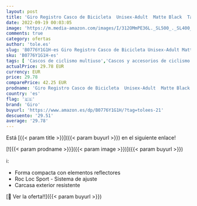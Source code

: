 ```yaml
---
layout: post
title: 'Giro Registro Casco de Bicicleta  Unisex-Adult  Matte Black  Talla única'
date: 2022-09-19 00:03:05
image: 'https://m.media-amazon.com/images/I/312OMmPE36L._SL500_._SL400_.jpg'
comments: true
category: ofertas
author: 'tole.es'
slug: 'B0776Y1G1H-es Giro Registro Casco de Bicicleta Unisex-Adult Matte Black...'
sku: 'B0776Y1G1H-es'
tags: [ 'Cascos de ciclismo multiuso','Cascos y accesorios de ciclismo','Ciclismo','Deportes y aire libre','Ropa y equipo para deportes','bicicleta','giro','🇪🇸', ]
actualPrice: 29.78 EUR
currency: EUR
price: 29.78
comparePrice: 42.25 EUR
prodname: 'Giro Registro Casco de Bicicleta  Unisex-Adult  Matte Black  Talla única'
country: 'es'
flag: '🇪🇸'
brand: 'Giro'
buyurl: 'https://www.amazon.es/dp/B0776Y1G1H/?tag=tolees-21'
descuento: '29.51'
average: '29.78'
---
```


Está [{{< param title >}}]({{< param buyurl >}}) en el siguiente enlace!

[![{{< param prodname >}}]({{< param image >}})]({{< param buyurl >}})

ℹ️:

- Forma compacta con elementos reflectores
- Roc Loc Sport - Sistema de ajuste
- Carcasa exterior resistente

[🛒 Ver la oferta!!]({{< param buyurl >}})
